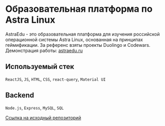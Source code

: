 # Образовательная платформа по Astra Linux

AstraEdu - это образовательная платформа для изучения российской операционной системы Astra Linux, основанная на принципах геймификации. За референс взяты проекты Duolingo и Codewars. Демонстрация работы: [astraedu.ru](https://astraedu.ru/)

## Используемый стек

`ReactJS`, `JS`, `HTML`, `CSS`, `react-query`, `Material UI`

## Backend

`Node.js`, `Express`, `MySQL`, `SQL`

[Ссылка на исходный репозиторий](https://github.com/exsecantb/astraedu_api)
